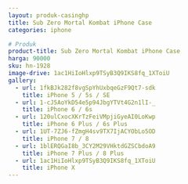 ```yaml
---
layout: produk-casinghp
title: Sub Zero Mortal Kombat iPhone Case
categories: iphone

# Produk
product-title: Sub Zero Mortal Kombat iPhone Case
harga: 90000
sku: hn-1928
image-drive: 1ac1HiIoHlxp9TSyB3Q9IKS8fq_1XToiU
gallery:
  - url: 1fkBJk282f8vgSpYhUxbqeGzF9Qt7-sdk
    title: iPhone 5 / 5s / SE
  - url: 1-cJ5AoYkD54e5p94JbgYTVt4G2n1lI-_
    title: iPhone 6 / 6s
  - url: 120ulCxocXKrTzFeiVMpjiGyeAI0LoKwp
    title: iPhone 6 Plus / 6s Plus
  - url: 1UT-7ZJ6-fZmgH4sv9TX7IjACYObLo5OD
    title: iPhone 7 / 8
  - url: 1blERQGaI8b_3CY2M29VHktdGZSCbdoA9
    title: iPhone 7 Plus / 8 Plus
  - url: 1ac1HiIoHlxp9TSyB3Q9IKS8fq_1XToiU
    title: iPhone X
---
```

